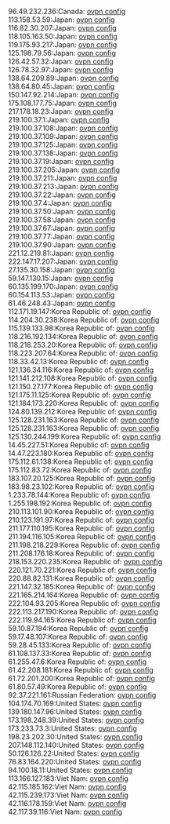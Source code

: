 96.49.232.236:Canada: [ovpn config](vpn/96_49_232_236.ovpn)  
113.158.53.59:Japan: [ovpn config](vpn/113_158_53_59.ovpn)  
116.82.30.207:Japan: [ovpn config](vpn/116_82_30_207.ovpn)  
118.105.163.50:Japan: [ovpn config](vpn/118_105_163_50.ovpn)  
119.175.93.217:Japan: [ovpn config](vpn/119_175_93_217.ovpn)  
125.198.79.56:Japan: [ovpn config](vpn/125_198_79_56.ovpn)  
126.42.57.32:Japan: [ovpn config](vpn/126_42_57_32.ovpn)  
126.78.32.97:Japan: [ovpn config](vpn/126_78_32_97.ovpn)  
138.64.209.89:Japan: [ovpn config](vpn/138_64_209_89.ovpn)  
138.64.80.45:Japan: [ovpn config](vpn/138_64_80_45.ovpn)  
150.147.92.214:Japan: [ovpn config](vpn/150_147_92_214.ovpn)  
175.108.177.75:Japan: [ovpn config](vpn/175_108_177_75.ovpn)  
217.178.18.23:Japan: [ovpn config](vpn/217_178_18_23.ovpn)  
219.100.37.1:Japan: [ovpn config](vpn/219_100_37_1.ovpn)  
219.100.37.108:Japan: [ovpn config](vpn/219_100_37_108.ovpn)  
219.100.37.109:Japan: [ovpn config](vpn/219_100_37_109.ovpn)  
219.100.37.125:Japan: [ovpn config](vpn/219_100_37_125.ovpn)  
219.100.37.138:Japan: [ovpn config](vpn/219_100_37_138.ovpn)  
219.100.37.19:Japan: [ovpn config](vpn/219_100_37_19.ovpn)  
219.100.37.205:Japan: [ovpn config](vpn/219_100_37_205.ovpn)  
219.100.37.211:Japan: [ovpn config](vpn/219_100_37_211.ovpn)  
219.100.37.213:Japan: [ovpn config](vpn/219_100_37_213.ovpn)  
219.100.37.22:Japan: [ovpn config](vpn/219_100_37_22.ovpn)  
219.100.37.4:Japan: [ovpn config](vpn/219_100_37_4.ovpn)  
219.100.37.50:Japan: [ovpn config](vpn/219_100_37_50.ovpn)  
219.100.37.58:Japan: [ovpn config](vpn/219_100_37_58.ovpn)  
219.100.37.67:Japan: [ovpn config](vpn/219_100_37_67.ovpn)  
219.100.37.77:Japan: [ovpn config](vpn/219_100_37_77.ovpn)  
219.100.37.90:Japan: [ovpn config](vpn/219_100_37_90.ovpn)  
221.12.219.81:Japan: [ovpn config](vpn/221_12_219_81.ovpn)  
222.147.17.207:Japan: [ovpn config](vpn/222_147_17_207.ovpn)  
27.135.30.158:Japan: [ovpn config](vpn/27_135_30_158.ovpn)  
59.147.130.15:Japan: [ovpn config](vpn/59_147_130_15.ovpn)  
60.135.199.170:Japan: [ovpn config](vpn/60_135_199_170.ovpn)  
60.154.113.53:Japan: [ovpn config](vpn/60_154_113_53.ovpn)  
61.46.248.43:Japan: [ovpn config](vpn/61_46_248_43.ovpn)  
112.171.19.147:Korea Republic of: [ovpn config](vpn/112_171_19_147.ovpn)  
114.204.30.238:Korea Republic of: [ovpn config](vpn/114_204_30_238.ovpn)  
115.139.133.98:Korea Republic of: [ovpn config](vpn/115_139_133_98.ovpn)  
118.216.192.134:Korea Republic of: [ovpn config](vpn/118_216_192_134.ovpn)  
118.218.253.20:Korea Republic of: [ovpn config](vpn/118_218_253_20.ovpn)  
118.223.207.64:Korea Republic of: [ovpn config](vpn/118_223_207_64.ovpn)  
118.33.42.13:Korea Republic of: [ovpn config](vpn/118_33_42_13.ovpn)  
121.136.34.116:Korea Republic of: [ovpn config](vpn/121_136_34_116.ovpn)  
121.141.212.108:Korea Republic of: [ovpn config](vpn/121_141_212_108.ovpn)  
121.150.27.177:Korea Republic of: [ovpn config](vpn/121_150_27_177.ovpn)  
121.175.11.125:Korea Republic of: [ovpn config](vpn/121_175_11_125.ovpn)  
121.184.173.220:Korea Republic of: [ovpn config](vpn/121_184_173_220.ovpn)  
124.80.139.212:Korea Republic of: [ovpn config](vpn/124_80_139_212.ovpn)  
125.128.231.163:Korea Republic of: [ovpn config](vpn/125_128_231_163.ovpn)  
125.128.231.163:Korea Republic of: [ovpn config](vpn/125_128_231_163.ovpn)  
125.130.244.199:Korea Republic of: [ovpn config](vpn/125_130_244_199.ovpn)  
14.45.227.51:Korea Republic of: [ovpn config](vpn/14_45_227_51.ovpn)  
14.47.223.180:Korea Republic of: [ovpn config](vpn/14_47_223_180.ovpn)  
175.112.61.138:Korea Republic of: [ovpn config](vpn/175_112_61_138.ovpn)  
175.112.83.72:Korea Republic of: [ovpn config](vpn/175_112_83_72.ovpn)  
183.107.20.125:Korea Republic of: [ovpn config](vpn/183_107_20_125.ovpn)  
183.98.23.102:Korea Republic of: [ovpn config](vpn/183_98_23_102.ovpn)  
1.233.78.144:Korea Republic of: [ovpn config](vpn/1_233_78_144.ovpn)  
1.255.198.192:Korea Republic of: [ovpn config](vpn/1_255_198_192.ovpn)  
210.113.101.90:Korea Republic of: [ovpn config](vpn/210_113_101_90.ovpn)  
210.123.191.97:Korea Republic of: [ovpn config](vpn/210_123_191_97.ovpn)  
211.177.110.195:Korea Republic of: [ovpn config](vpn/211_177_110_195.ovpn)  
211.194.116.105:Korea Republic of: [ovpn config](vpn/211_194_116_105.ovpn)  
211.198.218.229:Korea Republic of: [ovpn config](vpn/211_198_218_229.ovpn)  
211.208.176.18:Korea Republic of: [ovpn config](vpn/211_208_176_18.ovpn)  
218.153.220.235:Korea Republic of: [ovpn config](vpn/218_153_220_235.ovpn)  
220.121.70.221:Korea Republic of: [ovpn config](vpn/220_121_70_221.ovpn)  
220.88.82.131:Korea Republic of: [ovpn config](vpn/220_88_82_131.ovpn)  
221.147.32.185:Korea Republic of: [ovpn config](vpn/221_147_32_185.ovpn)  
221.165.214.164:Korea Republic of: [ovpn config](vpn/221_165_214_164.ovpn)  
222.104.93.205:Korea Republic of: [ovpn config](vpn/222_104_93_205.ovpn)  
222.113.217.190:Korea Republic of: [ovpn config](vpn/222_113_217_190.ovpn)  
222.119.94.165:Korea Republic of: [ovpn config](vpn/222_119_94_165.ovpn)  
59.10.87.194:Korea Republic of: [ovpn config](vpn/59_10_87_194.ovpn)  
59.17.48.107:Korea Republic of: [ovpn config](vpn/59_17_48_107.ovpn)  
59.28.45.133:Korea Republic of: [ovpn config](vpn/59_28_45_133.ovpn)  
61.108.137.33:Korea Republic of: [ovpn config](vpn/61_108_137_33.ovpn)  
61.255.47.6:Korea Republic of: [ovpn config](vpn/61_255_47_6.ovpn)  
61.42.208.181:Korea Republic of: [ovpn config](vpn/61_42_208_181.ovpn)  
61.72.201.200:Korea Republic of: [ovpn config](vpn/61_72_201_200.ovpn)  
61.80.57.49:Korea Republic of: [ovpn config](vpn/61_80_57_49.ovpn)  
92.37.221.161:Russian Federation: [ovpn config](vpn/92_37_221_161.ovpn)  
104.174.70.169:United States: [ovpn config](vpn/104_174_70_169.ovpn)  
139.180.147.96:United States: [ovpn config](vpn/139_180_147_96.ovpn)  
173.198.248.39:United States: [ovpn config](vpn/173_198_248_39.ovpn)  
173.233.73.3:United States: [ovpn config](vpn/173_233_73_3.ovpn)  
198.23.202.30:United States: [ovpn config](vpn/198_23_202_30.ovpn)  
207.148.112.140:United States: [ovpn config](vpn/207_148_112_140.ovpn)  
50.126.126.22:United States: [ovpn config](vpn/50_126_126_22.ovpn)  
76.83.164.220:United States: [ovpn config](vpn/76_83_164_220.ovpn)  
94.100.18.11:United States: [ovpn config](vpn/94_100_18_11.ovpn)  
113.166.127.183:Viet Nam: [ovpn config](vpn/113_166_127_183.ovpn)  
42.115.185.162:Viet Nam: [ovpn config](vpn/42_115_185_162.ovpn)  
42.115.239.173:Viet Nam: [ovpn config](vpn/42_115_239_173.ovpn)  
42.116.178.159:Viet Nam: [ovpn config](vpn/42_116_178_159.ovpn)  
42.117.39.116:Viet Nam: [ovpn config](vpn/42_117_39_116.ovpn)  
